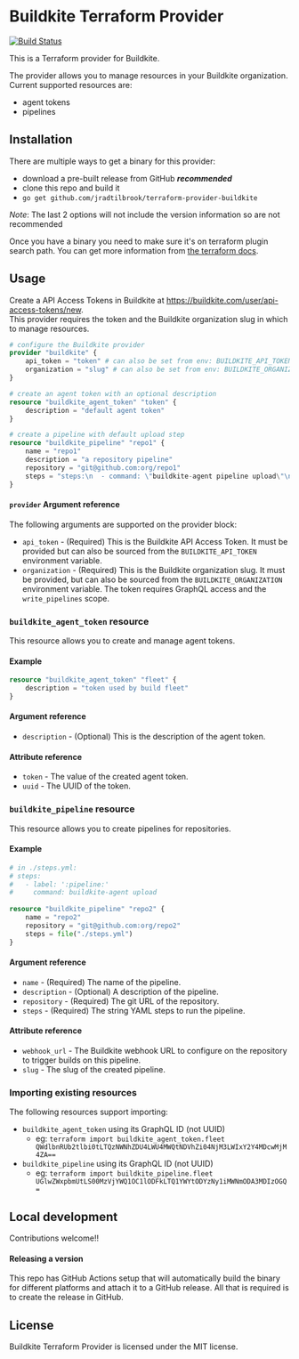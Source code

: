 # Buildkite Terraform Provider

[![Build Status](https://travis-ci.com/jradtilbrook/terraform-provider-buildkite.svg?branch=master)](https://travis-ci.com/jradtilbrook/terraform-provider-buildkite)

This is a Terraform provider for Buildkite.

The provider allows you to manage resources in your Buildkite organization. Current supported resources are:

- agent tokens
- pipelines

## Installation

There are multiple ways to get a binary for this provider:

- download a pre-built release from GitHub _**recommended**_
- clone this repo and build it
- `go get github.com/jradtilbrook/terraform-provider-buildkite`

*Note*: The last 2 options will not include the version information so are not recommended

Once you have a binary you need to make sure it's on terraform plugin search path. You can get more information from
[the terraform docs](https://www.terraform.io/docs/configuration/providers.html#third-party-plugins).

## Usage

Create a API Access Tokens in Buildkite at https://buildkite.com/user/api-access-tokens/new.  
This provider requires the token and the Buildkite organization slug in which to manage resources.

```terraform
# configure the Buildkite provider
provider "buildkite" {
    api_token = "token" # can also be set from env: BUILDKITE_API_TOKEN
    organization = "slug" # can also be set from env: BUILDKITE_ORGANIZATION
}

# create an agent token with an optional description
resource "buildkite_agent_token" "token" {
    description = "default agent token"
}

# create a pipeline with default upload step
resource "buildkite_pipeline" "repo1" {
    name = "repo1"
    description = "a repository pipeline"
    repository = "git@github.com:org/repo1"
    steps = "steps:\n  - command: \"buildkite-agent pipeline upload\"\n    label: \":pipeline:\""
}
```

#### `provider` Argument reference

The following arguments are supported on the provider block:

- `api_token` - (Required) This is the Buildkite API Access Token. It must be provided but can also be sourced from the
  `BUILDKITE_API_TOKEN` environment variable.
- `organization` - (Required) This is the Buildkite organization slug. It must be provided, but can also be sourced from
  the `BUILDKITE_ORGANIZATION` environment variable. The token requires GraphQL access and the `write_pipelines` scope.  

### `buildkite_agent_token` resource

This resource allows you to create and manage agent tokens.

#### Example

```terraform
resource "buildkite_agent_token" "fleet" {
    description = "token used by build fleet"
}
```

#### Argument reference

- `description` - (Optional) This is the description of the agent token.

#### Attribute reference

- `token` - The value of the created agent token.
- `uuid` - The UUID of the token.

### `buildkite_pipeline` resource

This resource allows you to create pipelines for repositories.

#### Example

```terraform
# in ./steps.yml:
# steps:
#   - label: ':pipeline:'
#     command: buildkite-agent upload
        
resource "buildkite_pipeline" "repo2" {
    name = "repo2"
    repository = "git@github.com:org/repo2"
    steps = file("./steps.yml")
}
```

#### Argument reference

- `name` - (Required) The name of the pipeline.
- `description` - (Optional) A description of the pipeline.
- `repository` - (Required) The git URL of the repository.
- `steps` - (Required) The string YAML steps to run the pipeline.

#### Attribute reference

- `webhook_url` - The Buildkite webhook URL to configure on the repository to trigger builds on this pipeline.
- `slug` - The slug of the created pipeline.

### Importing existing resources

The following resources support importing:

- `buildkite_agent_token` using its GraphQL ID (not UUID)
    - eg: `terraform import buildkite_agent_token.fleet QWdlbnRUb2tlbi0tLTQzNWNhZDU4LWU4MWQtNDVhZi04NjM3LWIxY2Y4MDcwMjM4ZA==`
- `buildkite_pipeline` using its GraphQL ID (not UUID)
    - eg: `terraform import buildkite_pipeline.fleet UGlwZWxpbmUtLS00MzVjYWQ1OC1lODFkLTQ1YWYtODYzNy1iMWNmODA3MDIzOGQ=`

## Local development

Contributions welcome!!

#### Releasing a version

This repo has GitHub Actions setup that will automatically build the binary for different platforms and attach it to a
GitHub release. All that is required is to create the release in GitHub.

## License

Buildkite Terraform Provider is licensed under the MIT license.
